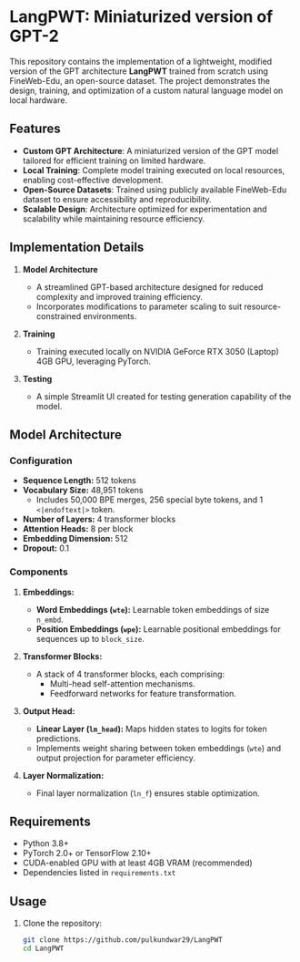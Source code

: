 # LangPWT: Miniaturized version of GPT-2 

This repository contains the implementation of a lightweight, modified version of the GPT architecture **LangPWT** trained from scratch using FineWeb-Edu, an open-source dataset. The project demonstrates the design, training, and optimization of a custom natural language model on local hardware.  

## Features  
- **Custom GPT Architecture**: A miniaturized version of the GPT model tailored for efficient training on limited hardware.  
- **Local Training**: Complete model training executed on local resources, enabling cost-effective development.  
- **Open-Source Datasets**: Trained using publicly available FineWeb-Edu dataset to ensure accessibility and reproducibility.  
- **Scalable Design**: Architecture optimized for experimentation and scalability while maintaining resource efficiency.  


## Implementation Details  
1. **Model Architecture**  
   - A streamlined GPT-based architecture designed for reduced complexity and improved training efficiency.  
   - Incorporates modifications to parameter scaling to suit resource-constrained environments.  

2. **Training**  
   - Training executed locally on NVIDIA GeForce RTX 3050 (Laptop) 4GB GPU, leveraging PyTorch.
    
3. **Testing**
   - A simple Streamlit UI created for testing generation capability of the model.

## Model Architecture

### Configuration  
- **Sequence Length:** 512 tokens  
- **Vocabulary Size:** 48,951 tokens  
  - Includes 50,000 BPE merges, 256 special byte tokens, and 1 `<|endoftext|>` token.  
- **Number of Layers:** 4 transformer blocks  
- **Attention Heads:** 8 per block  
- **Embedding Dimension:** 512  
- **Dropout:** 0.1  

### Components  
1. **Embeddings:**  
   - **Word Embeddings (`wte`):** Learnable token embeddings of size `n_embd`.  
   - **Position Embeddings (`wpe`):** Learnable positional embeddings for sequences up to `block_size`.  

2. **Transformer Blocks:**  
   - A stack of 4 transformer blocks, each comprising:  
     - Multi-head self-attention mechanisms.  
     - Feedforward networks for feature transformation.  

3. **Output Head:**  
   - **Linear Layer (`lm_head`):** Maps hidden states to logits for token predictions.  
   - Implements weight sharing between token embeddings (`wte`) and output projection for parameter efficiency.  

4. **Layer Normalization:**  
   - Final layer normalization (`ln_f`) ensures stable optimization.  


## Requirements  
- Python 3.8+  
- PyTorch 2.0+ or TensorFlow 2.10+  
- CUDA-enabled GPU with at least 4GB VRAM (recommended)  
- Dependencies listed in `requirements.txt`  

## Usage  
1. Clone the repository:  
   ```bash
   git clone https://github.com/pulkundwar29/LangPWT
   cd LangPWT
